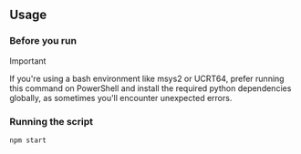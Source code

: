 ## Usage

### Before you run

> [!IMPORTANT]
> If you're using a bash environment like msys2 or UCRT64, prefer running this command on PowerShell and install the required python dependencies globally, as sometimes you'll encounter unexpected errors.

### Running the script

```sh
npm start
```
